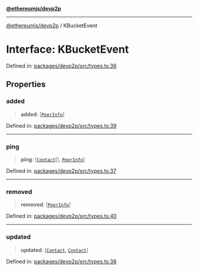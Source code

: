 [**@ethereumjs/devp2p**](../README.md)

***

[@ethereumjs/devp2p](../README.md) / KBucketEvent

# Interface: KBucketEvent

Defined in: [packages/devp2p/src/types.ts:36](https://github.com/ethereumjs/ethereumjs-monorepo/blob/master/packages/devp2p/src/types.ts#L36)

## Properties

### added

> **added**: \[[`PeerInfo`](PeerInfo.md)\]

Defined in: [packages/devp2p/src/types.ts:39](https://github.com/ethereumjs/ethereumjs-monorepo/blob/master/packages/devp2p/src/types.ts#L39)

***

### ping

> **ping**: \[[`Contact`](Contact.md)[], [`PeerInfo`](PeerInfo.md)\]

Defined in: [packages/devp2p/src/types.ts:37](https://github.com/ethereumjs/ethereumjs-monorepo/blob/master/packages/devp2p/src/types.ts#L37)

***

### removed

> **removed**: \[[`PeerInfo`](PeerInfo.md)\]

Defined in: [packages/devp2p/src/types.ts:40](https://github.com/ethereumjs/ethereumjs-monorepo/blob/master/packages/devp2p/src/types.ts#L40)

***

### updated

> **updated**: \[[`Contact`](Contact.md), [`Contact`](Contact.md)\]

Defined in: [packages/devp2p/src/types.ts:38](https://github.com/ethereumjs/ethereumjs-monorepo/blob/master/packages/devp2p/src/types.ts#L38)
